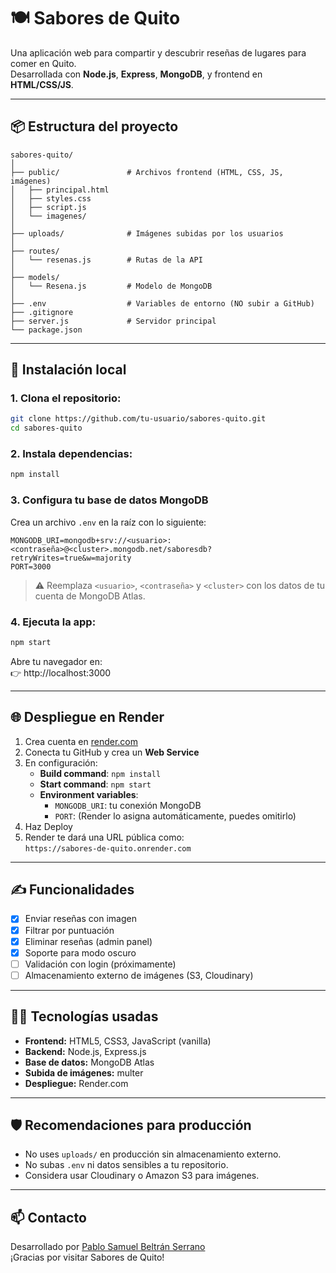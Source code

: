 # 🍽️ Sabores de Quito

Una aplicación web para compartir y descubrir reseñas de lugares para comer en Quito.  
Desarrollada con **Node.js**, **Express**, **MongoDB**, y frontend en **HTML/CSS/JS**.

---

## 📦 Estructura del proyecto

```
sabores-quito/
│
├── public/               # Archivos frontend (HTML, CSS, JS, imágenes)
│   ├── principal.html
│   ├── styles.css
│   ├── script.js
│   └── imagenes/
│
├── uploads/              # Imágenes subidas por los usuarios
│
├── routes/
│   └── resenas.js        # Rutas de la API
│
├── models/
│   └── Resena.js         # Modelo de MongoDB
│
├── .env                  # Variables de entorno (NO subir a GitHub)
├── .gitignore
├── server.js             # Servidor principal
└── package.json
```

---

## 🚀 Instalación local

### 1. Clona el repositorio:

```bash
git clone https://github.com/tu-usuario/sabores-quito.git
cd sabores-quito
```

### 2. Instala dependencias:

```bash
npm install
```

### 3. Configura tu base de datos MongoDB

Crea un archivo `.env` en la raíz con lo siguiente:

```env
MONGODB_URI=mongodb+srv://<usuario>:<contraseña>@<cluster>.mongodb.net/saboresdb?retryWrites=true&w=majority
PORT=3000
```

> ⚠️ Reemplaza `<usuario>`, `<contraseña>` y `<cluster>` con los datos de tu cuenta de MongoDB Atlas.

### 4. Ejecuta la app:

```bash
npm start
```

Abre tu navegador en:  
👉 http://localhost:3000

---

## 🌐 Despliegue en Render

1. Crea cuenta en [render.com](https://render.com)
2. Conecta tu GitHub y crea un **Web Service**
3. En configuración:
   - **Build command**: `npm install`
   - **Start command**: `npm start`
   - **Environment variables**:
     - `MONGODB_URI`: tu conexión MongoDB
     - `PORT`: (Render lo asigna automáticamente, puedes omitirlo)
4. Haz Deploy
5. Render te dará una URL pública como:  
   `https://sabores-de-quito.onrender.com`

---

## ✍️ Funcionalidades

- [x] Enviar reseñas con imagen
- [x] Filtrar por puntuación
- [x] Eliminar reseñas (admin panel)
- [x] Soporte para modo oscuro
- [ ] Validación con login (próximamente)
- [ ] Almacenamiento externo de imágenes (S3, Cloudinary)

---

## 👨‍💻 Tecnologías usadas

- **Frontend:** HTML5, CSS3, JavaScript (vanilla)
- **Backend:** Node.js, Express.js
- **Base de datos:** MongoDB Atlas
- **Subida de imágenes:** multer
- **Despliegue:** Render.com

---

## 🛡️ Recomendaciones para producción

- No uses `uploads/` en producción sin almacenamiento externo.
- No subas `.env` ni datos sensibles a tu repositorio.
- Considera usar Cloudinary o Amazon S3 para imágenes.

---

## 📫 Contacto

Desarrollado por [Pablo Samuel Beltrán Serrano](mailto:samyserbel@gmail.com)  
¡Gracias por visitar Sabores de Quito!